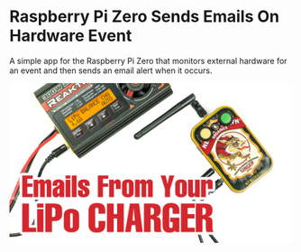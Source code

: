 # Raspberry Pi Zero Sends Emails On Hardware Event
A simple app for the Raspberry Pi Zero that monitors external hardware for an event and then sends an email alert when it occurs. 

![](images/minty-mailer.png)
